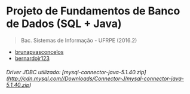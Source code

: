 # Projeto de Fundamentos de Banco de Dados (SQL + Java)
>Bac. Sistemas de Informação - UFRPE (2016.2)<br>

- [brunapvasconcelos](https://github.com/brunapvasconcelos)<br>
- [bernardojr123](https://github.com/bernardojr123)

###### Driver JDBC utilizado: [mysql-connector-java-5.1.40.zip] (http://cdn.mysql.com//Downloads/Connector-J/mysql-connector-java-5.1.40.zip)
